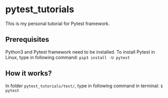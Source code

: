 # pytest_tutorials
This is my personal tutorial for Pytest framework. 

## Prerequisites
Python3 and Pytest framework need to be installed. 
To install Pytest in Linux, type in following command:
`pip3 install -U pytest`

## How it works?
In folder `pytest_tutorials/test/`, type in following command in terminal:
`$ pytest`
